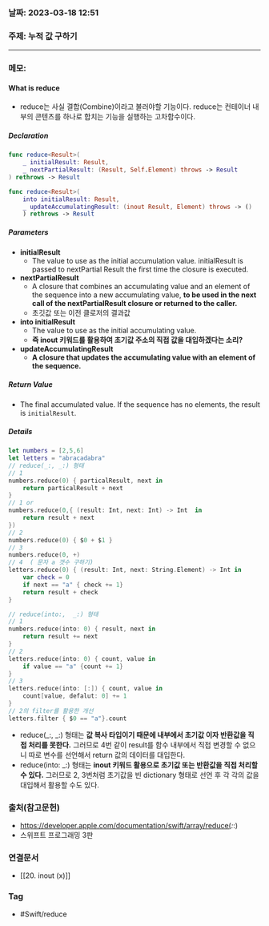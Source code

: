 ### 날짜: 2023-03-18 12:51

### 주제: 누적 값 구하기
---
### 메모: 
#### What is reduce 
- reduce는 사실 결합(Combine)이라고 불러야할 기능이다. reduce는 컨테이너 내부의 콘텐츠를 하나로 합치는 기능을 실행하는 고차함수이다. 
##### Declaration 
~~~ swift 
func reduce<Result>( 
	_ initialResult: Result, 
	_ nextPartialResult: (Result, Self.Element) throws -> Result
) rethrows -> Result
~~~
~~~ swift 
func reduce<Result>( 
	into initialResult: Result, 
	_ updateAccumulatingResult: (inout Result, Element) throws -> ()
	) rethrows -> Result
~~~
##### Parameters 
- **initialResult**
	- The value to use as the initial accumulation value. initialResult is passed to nextPartial Result the first time the closure is executed.
- **nextPartialResult**
	- A closure that combines an accumulating value and an element of the sequence into a new accumulating value, **to be used in the next call of the nextPartialResult closure or returned to the caller.** 
	- 초깃값 또는 이전 클로저의 결과값
- **into initialResult** 
	- The value to use as the initial accumulating value.
	- **즉 inout 키워드를 활용하여 초기값 주소의 직접 값을 대입하겠다는 소리?** 
- **updateAccumulatingResult** 
	- **A closure that updates the accumulating value with an element of the sequence.**
##### Return Value 
- The final accumulated value. If the sequence has no elements, the result is `initialResult`.
##### Details 
~~~ swift 
let numbers = [2,5,6]
let letters = "abracadabra"
// reduce(_:, _:) 형태 
// 1 
numbers.reduce(0) { particalResult, next in 
	return particalResult + next
}
// 1 or 
numbers.reduce(0,{ (result: Int, next: Int) -> Int  in 
	return result + next
})
// 2 
numbers.reduce(0) { $0 + $1 }
// 3 
numbers.reduce(0, +)
// 4  ( 문자 a 갯수 구하기)
letters.reduce(0) { (result: Int, next: String.Element) -> Int in 
	var check = 0 
	if next == "a" { check += 1}
	return result + check
}

// reduce(into:,  _:) 형태
// 1
numbers.reduce(into: 0) { result, next in 
	return result += next
}
// 2 
letters.reduce(into: 0) { count, value in 
	if value == "a" {count += 1}
}
// 3
letters.reduce(into: [:]) { count, value in 
	count[value, defalut: 0] += 1 
}
// 2의 filter를 활용한 개선 
letters.filter { $0 == "a"}.count
~~~
- reduce(\_:, \_:) 형태는 **값 복사 타입이기 때문에 내부에서 초기값 이자 반환값을 직접 처리를 못한다.** 그러므로 4번 같이 result를 함수 내부에서 직접 변경할 수 없으니 따로 변수를 선언해서 return 값의 데이터를 대입한다. 
- reduce(into: \_:) 형태는 **inout 키워드 활용으로 초기값 또는 반환값을 직접 처리할 수 있다.** 그러므로 2, 3번처럼 초기값을 빈 dictionary 형태로 선언 후 각 각의 값을 대입해서 활용할 수도 있다. 

### 출처(참고문헌) 
- https://developer.apple.com/documentation/swift/array/reduce(_:_:)
- 스위프트 프로그래밍 3판

### 연결문서 
- [[20. inout (x)]]

### Tag
- #Swift/reduce
